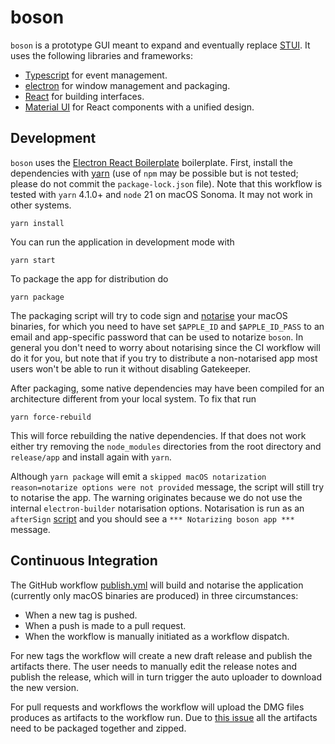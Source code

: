 boson
=====

`boson` is a prototype GUI meant to expand and eventually replace [STUI](https://github.com/ApachePointObservatory/stui). It uses the following libraries and frameworks:

- [Typescript](https://typescriptlang.org/) for event management.
- [electron](https://electronjs.org) for window management and packaging.
- [React](https://reactjs.org) for building interfaces.
- [Material UI](https://material-ui.com) for React components with a unified design.

Development
-----------

`boson` uses the [Electron React Boilerplate](https://github.com/electron-react-boilerplate/electron-react-boilerplate) boilerplate. First, install the dependencies with [yarn](https://yarnpkg.com) (use of `npm` may be possible but is not tested; please do not commit the `package-lock.json` file). Note that this workflow is tested with `yarn` 4.1.0+ and `node` 21 on macOS Sonoma. It may not work in other systems.

```console
yarn install
```

You can run the application in development mode with

```console
yarn start
```

To package the app for distribution do

```console
yarn package
```

The packaging script will try to code sign and [notarise](https://github.com/electron/notarize?tab=readme-ov-file#what-is-app-notarization) your macOS binaries, for which you need to have set `$APPLE_ID` and `$APPLE_ID_PASS` to an email and app-specific password that can be used to notarize `boson`. In general you don't need to worry about notarising since the CI workflow will do it for you, but note that if you try to distribute a non-notarised app most users won't be able to run it without disabling Gatekeeper.

After packaging, some native dependencies may have been compiled for an architecture different from your local system. To fix that run

```console
yarn force-rebuild
```

This will force rebuilding the native dependencies. If that does not work either try removing the `node_modules` directories from the root directory and `release/app` and install again with `yarn`.

Although `yarn package` will emit a `skipped macOS notarization  reason=notarize options were not provided` message, the script will still try to notarise the app. The warning originates because we do not use the internal `electron-builder` notarisation options. Notarisation is run as an `afterSign` [script](.erb/scripts/notarize.js) and you should see a `*** Notarizing boson app ***` message.

Continuous Integration
----------------------

The GitHub workflow [publish.yml](.github/workflows/publish.yml) will build and notarise the application (currently only macOS binaries are produced) in three circumstances:

- When a new tag is pushed.
- When a push is made to a pull request.
- When the workflow is manually initiated as a workflow dispatch.

For new tags the workflow will create a new draft release and publish the artifacts there. The user needs to manually edit the release notes and publish the release, which will in turn trigger the auto uploader to download the new version.

For pull requests and workflows the workflow will upload the DMG files produces as artifacts to the workflow run. Due to [this issue](https://github.com/actions/upload-artifact/issues/331) all the artifacts need to be packaged together and zipped.

